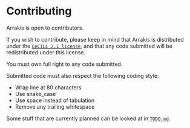 # Contributing

Arrakis is open to contributors.

If you wish to contribute, please keep in mind that Arrakis is distributed under
the [`CeCILL 2.1 license`](./LICENSE), and that any code submitted will be
redistributed under this license.

You must own full right to any code submitted.

Submitted code must also respect the following coding style:
* Wrap line at 80 characters
* Use snake_case
* Use space instead of tabulation
* Remove any trailing whitespace

Some stuff that are currently planned can be looked at in
[`TODO.md`](./TODO.md).

